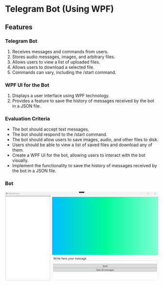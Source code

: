 # Telegram Bot (Using WPF)

## Features

### Telegram Bot
1. Receives messages and commands from users.
2. Stores audio messages, images, and arbitrary files.
3. Allows users to view a list of uploaded files.
4. Allows users to download a selected file.
5. Commands can vary, including the /start command.

### WPF UI for the Bot
1. Displays a user interface using WPF technology.
2. Provides a feature to save the history of messages received by the bot in a JSON file.

### Evaluation Criteria
- The bot should accept text messages.
- The bot should respond to the /start command.
- The bot should allow users to save images, audio, and other files to disk.
- Users should be able to view a list of saved files and download any of them.
- Create a WPF UI for the bot, allowing users to interact with the bot visually.
- Implement the functionality to save the history of messages received by the bot in a JSON file.


### Bot 

![WPF](../images/wpf25.png)
